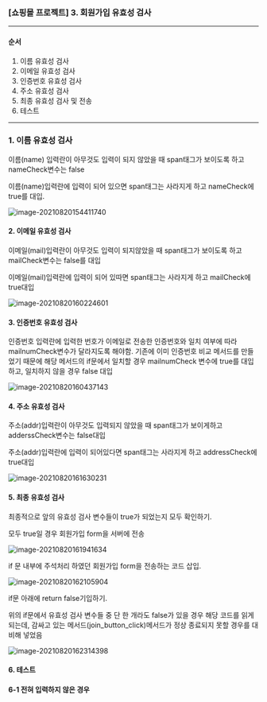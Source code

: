 ### [쇼핑몰 프로젝트] 3. 회원가입 유효성 검사

---

#### 순서

1. 이름 유효성 검사
2. 이메일 유효성 검사
3. 인증번호 유효성 검사
4. 주소 유효성 검사
5. 최종 유효성 검사 및 전송
6. 테스트 

---

### 1. 이름 유효성 검사 

이름(name) 입력란이 아무것도 입력이 되지 않았을 때 span태그가 보이도록 하고 nameCheck변수는 false

이름(name)입력란에 입력이 되어 있으면 span태그는 사라지게 하고 nameCheck에 true를 대입. 

![image-20210820154411740](C:\Users\user\AppData\Roaming\Typora\typora-user-images\image-20210820154411740.png)



#### 2. 이메일 유효성 검사

이메일(mail)입력란이 아무것도 입력이 되지않았을 때 span태그가 보이도록 하고 mailCheck변수는 false를 대입

이메일(mail)입력란에 입력이 되어 있따면 span태그는 사라지게 하고 mailCheck에 true대입 

![image-20210820160224601](C:\Users\user\AppData\Roaming\Typora\typora-user-images\image-20210820160224601.png)



#### 3. 인증번호 유효성 검사

인증번호 입력란에 입력한 번호가 이메일로 전송한 인증번호와 일치 여부에 따라 mailnumCheck변수가 달라지도록 해야함. 기존에 이미 인증번호 비교 메서드를 만들었기 때문에 해당 메서드의 if문에서 일치할 경우 mailnumCheck 변수에 true를 대입하고, 일치하지 않을 경우 false 대입 

![image-20210820160437143](C:\Users\user\AppData\Roaming\Typora\typora-user-images\image-20210820160437143.png)



#### 4. 주소 유효성 검사

주소(addr)입력란이 아무것도 입력되지 않았을 때 span태그가 보이게하고 adderssCheck변수는 false대입

주소(addr)입력란에 입력이 되어있다면 span태그는 사라지게 하고 addressCheck에 true대입

![image-20210820161630231](C:\Users\user\AppData\Roaming\Typora\typora-user-images\image-20210820161630231.png)



#### 5. 최종 유효성 검사

최종적으로 앞의 유효성 검사 변수들이 true가 되었는지 모두 확인하기. 

모두 true일 경우 회원가입 form을 서버에 전송

![image-20210820161941634](C:\Users\user\AppData\Roaming\Typora\typora-user-images\image-20210820161941634.png)



if 문 내부에 주석처리 하였던 회원가입 form을 전송하는 코드 삽입. 

![image-20210820162105904](C:\Users\user\AppData\Roaming\Typora\typora-user-images\image-20210820162105904.png)



if문 아래에 return false기입하기. 

위의 if문에서 유효성 검사 변수들 중 단 한 개라도 false가 있을 경우 해당 코드를 읽게 되는데, 감싸고 있는 메서드(join_button_click)메서드가 정상 종료되지 못할 경우를 대비해 넣었음 

![image-20210820162314398](C:\Users\user\AppData\Roaming\Typora\typora-user-images\image-20210820162314398.png)



#### 6. 테스트

#### 6-1 전혀 입력하지 않은 경우 

